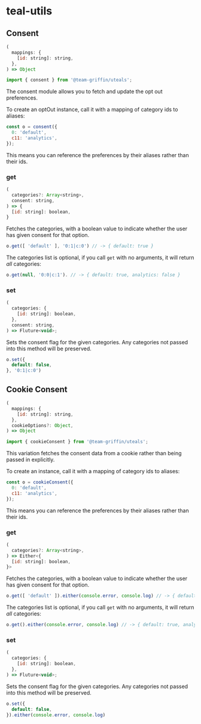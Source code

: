 # teal-utils

## Consent
```js
(
  mappings: {
    [id: string]: string,
  },
) => Object
```
```js
import { consent } from '@team-griffin/uteals';
```
The consent module allows you to fetch and update the opt out preferences.

To create an optOut instance, call it with a mapping of category ids to aliases:
```js
const o = consent({
  0: 'default',
  c11: 'analytics',
});
```
This means you can reference the preferences by their aliases rather than their ids.

### get
```js
(
  categories?: Array<string>,
  consent: string,
) => {
  [id: string]: boolean,
}
```
Fetches the categories, with a boolean value to indicate whether the user has given consent for that option.
```js
o.get([ 'default' ], '0:1|c:0') // -> { default: true }
```

The categories list is optional, if you call `get` with no arguments, it will return *all* categories:
```js
o.get(null, '0:0|c:1'). // -> { default: true, analytics: false }
```

### set
```js
(
  categories: {
    [id: string]: boolean,
  },
  consent: string,
) => Fluture<void>;
```
Sets the consent flag for the given categories. Any categories not passed into this method will be preserved.

```js
o.set({
  default: false,
}, '0:1|c:0')
```

## Cookie Consent
```js
(
  mappings: {
    [id: string]: string,
  },
  cookieOptions?: Object,
) => Object
```
```js
import { cookieConsent } from '@team-griffin/uteals';
```
This variation fetches the consent data from a cookie rather than being passed in explicitly.

To create an instance, call it with a mapping of category ids to aliases:
```js
const o = cookieConsent({
  0: 'default',
  c11: 'analytics',
});
```
This means you can reference the preferences by their aliases rather than their ids.

### get
```js
(
  categories?: Array<string>,
) => Either<{
  [id: string]: boolean,
}>
```
Fetches the categories, with a boolean value to indicate whether the user has given consent for that option.
```js
o.get([ 'default' ]).either(console.error, console.log) // -> { default: true }
```

The categories list is optional, if you call `get` with no arguments, it will return *all* categories:
```js
o.get().either(console.error, console.log) // -> { default: true, analytics: false }
```

### set
```js
(
  categories: {
    [id: string]: boolean,
  },
) => Fluture<void>;
```
Sets the consent flag for the given categories. Any categories not passed into this method will be preserved.

```js
o.set({
  default: false,
}).either(console.error, console.log)
```
